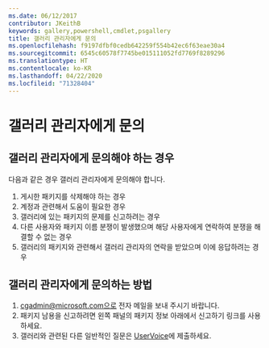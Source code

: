 ```yaml
---
ms.date: 06/12/2017
contributor: JKeithB
keywords: gallery,powershell,cmdlet,psgallery
title: 갤러리 관리자에게 문의
ms.openlocfilehash: f9197dfbf0cedb642259f554b42ec6f63eae30a4
ms.sourcegitcommit: 6545c60578f7745be015111052fd7769f8289296
ms.translationtype: HT
ms.contentlocale: ko-KR
ms.lasthandoff: 04/22/2020
ms.locfileid: "71328404"
---
```

# <a name="contact-gallery-administrators"></a>갤러리 관리자에게 문의

## <a name="when-to-contact-gallery-administrators"></a>갤러리 관리자에게 문의해야 하는 경우

다음과 같은 경우 갤러리 관리자에게 문의해야 합니다.

1. 게시한 패키지를 삭제해야 하는 경우
2. 계정과 관련해서 도움이 필요한 경우
3. 갤러리에 있는 패키지의 문제를 신고하려는 경우
4. 다른 사용자와 패키지 이름 분쟁이 발생했으며 해당 사용자에게 연락하여 분쟁을 해결할 수 없는 경우
5. 갤러리의 패키지와 관련해서 갤러리 관리자의 연락을 받았으며 이에 응답하려는 경우

## <a name="how-to-contact-gallery-administrators"></a>갤러리 관리자에게 문의하는 방법

1. cgadmin@microsoft.com으로 전자 메일을 보내 주시기 바랍니다.
2. 패키지 남용을 신고하려면 왼쪽 패널의 패키지 정보 아래에서 신고하기 링크를 사용하세요.
3. 갤러리와 관련된 다른 일반적인 질문은 [UserVoice](http://windowsserver.uservoice.com/forums/301869-powershell)에 제출하세요.
